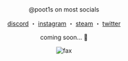 <p align="center">  
  <img src="https://cdn.discordapp.com/attachments/631162287968747550/762808835546808360/line.gif" alt="fax" width="1000" height="1">
</p>
<p align="center">
    @poot1s on most socials
<p align="center"> 
    <a href="https://dsc.bio/poot1s">discord</a>
    ・
    <a href="https://www.instagram.com/poot1s">instagram</a>
    ・
    <a href="https://steamcommunity.com/id/poot1s">steam</a>
    ・
    <a href="https://twitter.com/poot1s">twitter</a>
</p>

<p align="center">
    coming soon... &#129415;
  
<p align="center">  
  <img src="https://cdn.discordapp.com/attachments/777715468094013450/777715570778570762/4F2FF4E9-8AE4-448A-8994-36CCE36B13DC.jpeg" alt="fax">
</p>

<p align="center">  
  <img src="https://cdn.discordapp.com/attachments/631162287968747550/762808835546808360/line.gif" alt="fax" width="1000" height="1">
</p>
